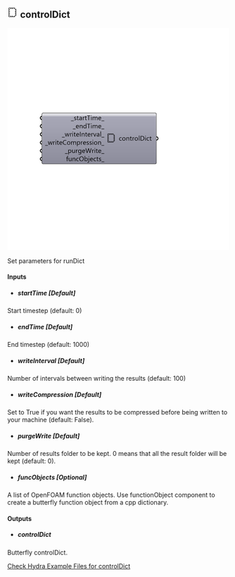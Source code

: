 ## ![](../../images/icons/controlDict.png) controlDict

![](../../images/components/controlDict.png)

Set parameters for runDict

#### Inputs
* ##### startTime [Default]
Start timestep (default: 0)
* ##### endTime [Default]
End timestep (default: 1000)
* ##### writeInterval [Default]
Number of intervals between writing the results (default: 100)
* ##### writeCompression [Default]
Set to True if you want the results to be compressed
 before being written to your machine (default: False).
* ##### purgeWrite [Default]
Number of results folder to be kept. 0 means that all the
 result folder will be kept (default: 0).
* ##### funcObjects [Optional]
A list of OpenFOAM function objects. Use functionObject
 component to create a butterfly function object from a cpp dictionary.

#### Outputs
* ##### controlDict
Butterfly controlDict.


[Check Hydra Example Files for controlDict](https://hydrashare.github.io/hydra/index.html?keywords=Butterfly_controlDict)